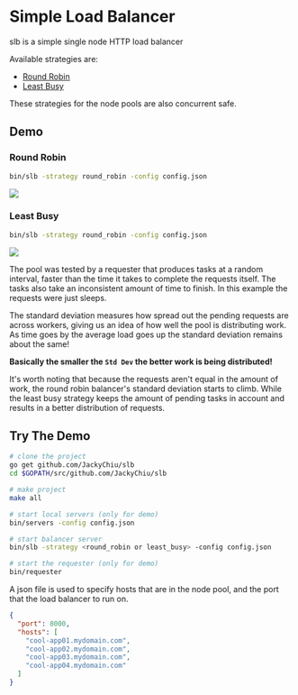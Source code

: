# Simple Load Balancer 

slb is a simple single node HTTP load balancer

Available strategies are: 
- [Round Robin](round_robin.go)
- [Least Busy](least_busy.go)

These strategies for the node pools are also concurrent safe.

## Demo
### Round Robin
```bash
bin/slb -strategy round_robin -config config.json
```
![](.github/round_robin.gif)

### Least Busy
```bash
bin/slb -strategy round_robin -config config.json
```
![](.github/least_busy.gif)

The pool was tested by a requester that produces tasks at a random interval, faster than the time it takes to complete the requests itself. 
The tasks also take an inconsistent amount of time to finish.
In this example the requests were just sleeps.

The standard deviation measures how spread out the pending requests are across workers, giving us an idea of how well the pool is distributing work.
As time goes by the average load goes up the standard deviation remains about the same!

**Basically the smaller the `Std Dev` the better work is being distributed!**

It's worth noting that because the requests aren't equal in the amount of work, the round robin balancer's standard deviation starts to climb.
While the least busy strategy keeps the amount of pending tasks in account and results in a better distribution of requests. 

## Try The Demo
```bash
# clone the project
go get github.com/JackyChiu/slb
cd $GOPATH/src/github.com/JackyChiu/slb

# make project
make all

# start local servers (only for demo)
bin/servers -config config.json

# start balancer server
bin/slb -strategy <round_robin or least_busy> -config config.json

# start the requester (only for demo)
bin/requester
```

A json file is used to specify hosts that are in the node pool, and the port that the load balancer to run on.
```json
{
  "port": 8000,
  "hosts": [
    "cool-app01.mydomain.com",
    "cool-app02.mydomain.com",
    "cool-app03.mydomain.com",
    "cool-app04.mydomain.com"
  ]
}
```
